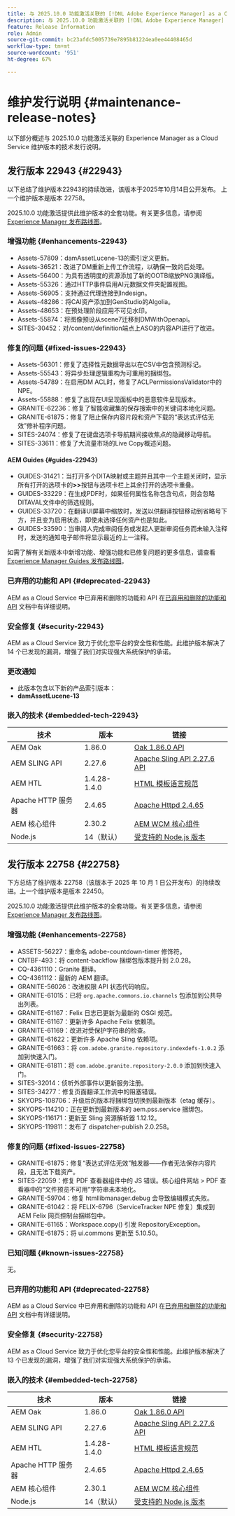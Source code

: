 ```yaml
---
title: 与 2025.10.0 功能激活关联的 [!DNL Adobe Experience Manager] as a Cloud Service 的维护发行说明。
description: 与 2025.10.0 功能激活关联的 [!DNL Adobe Experience Manager] as a Cloud Service 的维护发行说明。
feature: Release Information
role: Admin
source-git-commit: bc23afdc5005739e7895b81224ea0ee44408465d
workflow-type: tm+mt
source-wordcount: '951'
ht-degree: 67%

---
```


# 维护发行说明 {#maintenance-release-notes}

以下部分概述与 2025.10.0 功能激活关联的 Experience Manager as a Cloud Service 维护版本的技术发行说明。

## 发行版本 22943 {#22943}

以下总结了维护版本22943的持续改进，该版本于2025年10月14日公开发布。 上一个维护版本是版本 22758。

2025.10.0 功能激活提供此维护版本的全套功能。有关更多信息，请参阅[ Experience Manager 发布路线图](https://experienceleague.adobe.com/zh-hans/docs/experience-manager-release-information/aem-release-updates/update-releases-roadmap)。

### 增强功能 {#enhancements-22943}

* Assets-57809：damAssetLucene-13的索引定义更新。
* Assets-36521：改进了DM重新上传工作流程，以确保一致的后处理。
* Assets-56400：为具有透明度的资源添加了新的OOTB缩放PNG演绎版。
* Assets-55326：通过HTTP事件启用AI元数据文件夹配置视图。
* Assets-56905：支持通过代理连接到Indesign。
* Assets-48286：将CAI资产添加到GenStudio的Algolia。
* Assets-48653：在预处理阶段应用不可见水印。
* Assets-55874：将图像预设从scene7迁移到DMWithOpenapi。
* SITES-30452：对/content/definition端点上ASO的内容API进行了改进。

### 修复的问题 {#fixed-issues-22943}

* Assets-56301：修复了选择性元数据导出以在CSV中包含预测标记。
* Assets-55543：将异步处理逻辑重构为可重用的捆绑包。
* Assets-54789：在启用DM ACL时，修复了ACLPermissionsValidator中的NPE。
* Assets-55888：修复了出现在UI呈现面板中的恶意软件呈现版本。
* GRANITE-62236：修复了智能收藏集的保存搜索中的关键词本地化问题。
* GRANITE-61875：修复了阻止保存内容片段和资产下载的“表达式评估无效”修补程序问题。
* SITES-24074：修复了在键盘选项卡导航期间接收焦点的隐藏移动导航。
* SITES-33611：修复了大流量市场的Live Copy概述问题。

#### AEM Guides {#guides-22943}

* GUIDES-31421：当打开多个DITA映射或主题并且其中一个主题关闭时，显示所有打开的选项卡的&#x200B;**>>**&#x200B;按钮与选项卡栏上其余打开的选项卡重叠。
* GUIDES-33229：在生成PDF时，如果任何属性名称包含句点，则会忽略DITAVAL文件中的筛选规则。
* GUIDES-33720：在翻译UI屏幕中缩放时，发送以供翻译按钮移动到省略号下方，并且变为启用状态，即使未选择任何资产也是如此。
* GUIDES-33590：当审阅人完成审阅任务或发起人更新审阅任务而未输入注释时，发送的通知电子邮件将显示最近的上一注释。

如需了解有关新版本中新增功能、增强功能和已修复问题的更多信息，请查看 [Experience Manager Guides 发布路线图](https://experienceleague.adobe.com/zh-hans/docs/experience-manager-guides/using/release-info/aem-guides-releases-roadmap)。

### 已弃用的功能和 API {#deprecated-22943}

AEM as a Cloud Service 中已弃用和删除的功能和 API 在[已弃用和删除的功能和 API](/help/release-notes/deprecated-removed-features.md) 文档中有详细说明。

### 安全修复 {#security-22943}

AEM as a Cloud Service 致力于优化您平台的安全性和性能。此维护版本解决了 14 个已发现的漏洞，增强了我们对实现强大系统保护的承诺。

### 更改通知

* 此版本包含以下新的产品索引版本：
* **damAssetLucene-13**

### 嵌入的技术 {#embedded-tech-22943}

| 技术 | 版本 | 链接 |
|---|---|---|
| AEM Oak | 1.86.0 | [Oak 1.86.0 API](https://www.javadoc.io/doc/org.apache.jackrabbit/oak-api/1.86/index.html) |
| AEM SLING API | 2.27.6 | [Apache Sling API 2.27.6 API](https://www.javadoc.io/doc/org.apache.sling/org.apache.sling.api/latest/index.html) |
| AEM HTL | 1.4.28-1.4.0 | [HTML 模板语言规范](https://github.com/adobe/htl-spec) |
| Apache HTTP 服务器 | 2.4.65 | [Apache Httpd 2.4.65](https://apache.googlesource.com/httpd/+/refs/tags/2.4.65/CHANGES) |
| AEM 核心组件 | 2.30.2 | [AEM WCM 核心组件](https://github.com/adobe/aem-core-wcm-components) |
| Node.js | 14（默认） | [受支持的 Node.js 版本](https://experienceleague.adobe.com/zh-hans/docs/experience-manager-cloud-service/content/implementing/developing/developing-with-front-end-pipelines#node-versions) |

## 发行版本 22758 {#22758}

下方总结了维护版本 22758（该版本于 2025 年 10 月 1 日公开发布）的持续改进。上一个维护版本是版本 22450。

2025.10.0 功能激活提供此维护版本的全套功能。有关更多信息，请参阅[ Experience Manager 发布路线图](https://experienceleague.adobe.com/zh-hans/docs/experience-manager-release-information/aem-release-updates/update-releases-roadmap)。

### 增强功能 {#enhancements-22758}

* ASSETS-56227：重命名 adobe-countdown-timer 修饰符。
* CNTBF-493：将 content-backflow 捆绑包版本提升到 2.0.28。
* CQ-4361110：Granite 翻译。
* CQ-4361112：最新的 AEM 翻译。
* GRANITE-56026：改进权限 API 状态代码响应。
* GRANITE-61015：已将 `org.apache.commons.io.channels` 包添加到公共导出列表。
* GRANITE-61167：Felix 日志已更新为最新的 OSGI 规范。
* GRANITE-61167：更新许多 Apache Felix 依赖项。
* GRANITE-61169：改进对受保护字符串的检查。
* GRANITE-61622：更新许多 Apache Sling 依赖项。
* GRANITE-61663：将 `com.adobe.granite.repository.indexdefs-1.0.2` 添加到快速入门。
* GRANITE-61811：将 `com.adobe.granite.repository-2.0.0` 添加到快速入门。
* SITES-32014：侦听外部事件以更新服务注册。
* SITES-34277：修复页面翻译工作流中的阻塞错误。
* SKYOPS-108706：升级后的版本将捆绑包切换到最新版本（etag 缓存）。
* SKYOPS-114210：正在更新到最新版本的 aem.pss.service 捆绑包。
* SKYOPS-116171：更新至 Sling 资源解析器 1.12.12。
* SKYOPS-119811：发布了 dispatcher-publish 2.0.258。

### 修复的问题 {#fixed-issues-22758}

* GRANITE-61875：修复“表达式评估无效”触发器——作者无法保存内容片段，且无法下载资产。
* SITES-22059：修复 PDF 查看器组件中的 JS 错误。核心组件网站 > PDF 查看器中的“文件预览不可用”字符串未本地化。
* GRANITE-59704：修复 htmllibmanager.debug 会导致编辑模式失败。
* GRANITE-61042：将 FELIX-6796（ServiceTracker NPE 修复）集成到 AEM Felix 网页控制台捆绑包中。
* GRANITE-61165：Workspace.copy() 引发 RepositoryException。
* GRANITE-61875：将 ui.commons 更新至 5.10.50。

### 已知问题 {#known-issues-22758}

无。

### 已弃用的功能和 API {#deprecated-22758}

AEM as a Cloud Service 中已弃用和删除的功能和 API 在[已弃用和删除的功能和 API](/help/release-notes/deprecated-removed-features.md) 文档中有详细说明。

### 安全修复 {#security-22758}

AEM as a Cloud Service 致力于优化您平台的安全性和性能。此维护版本解决了 13 个已发现的漏洞，增强了我们对实现强大系统保护的承诺。

### 嵌入的技术 {#embedded-tech-22758}

| 技术 | 版本 | 链接 |
|---|---|---|
| AEM Oak | 1.86.0 | [Oak 1.86.0 API](https://www.javadoc.io/doc/org.apache.jackrabbit/oak-api/1.86/index.html) |
| AEM SLING API | 2.27.6 | [Apache Sling API 2.27.6 API](https://www.javadoc.io/doc/org.apache.sling/org.apache.sling.api/latest/index.html) |
| AEM HTL | 1.4.28-1.4.0 | [HTML 模板语言规范](https://github.com/adobe/htl-spec) |
| Apache HTTP 服务器 | 2.4.65 | [Apache Httpd 2.4.65](https://apache.googlesource.com/httpd/+/refs/tags/2.4.65/CHANGES) |
| AEM 核心组件 | 2.30.1 | [AEM WCM 核心组件](https://github.com/adobe/aem-core-wcm-components) |
| Node.js | 14（默认） | [受支持的 Node.js 版本](https://experienceleague.adobe.com/zh-hans/docs/experience-manager-cloud-service/content/implementing/developing/developing-with-front-end-pipelines#node-versions) |

